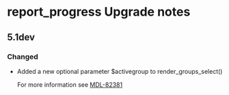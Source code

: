# report_progress Upgrade notes

## 5.1dev

### Changed

- Added a new optional parameter $activegroup to render_groups_select()

  For more information see [MDL-82381](https://tracker.moodle.org/browse/MDL-82381)
